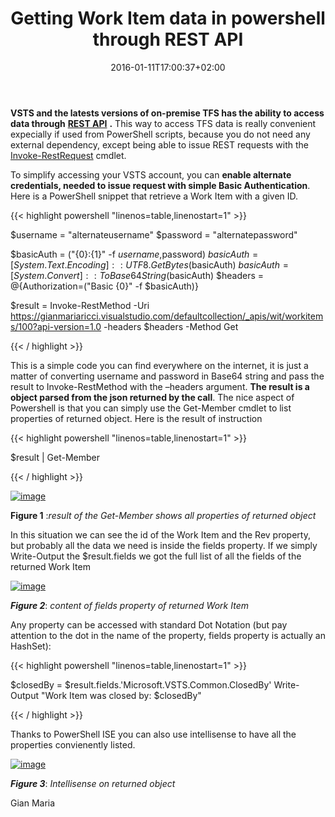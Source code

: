 ﻿---
title: "Getting Work Item data in powershell through REST API"
description: ""
date: 2016-01-11T17:00:37+02:00
draft: false
tags: [Rest APIs,VSTS]
categories: [Azure DevOps,Team Foundation Server]
---
 **VSTS and the latests versions of on-premise TFS has the ability to access data through** [**REST API**](https://www.visualstudio.com/en-us/integrate/api/overview) **.** This way to access TFS data is really convenient expecially if used from PowerShell scripts, because you do not need any external dependency, except being able to issue REST requests with the [Invoke-RestRequest](https://technet.microsoft.com/en-us/library/hh849971.aspx) cmdlet.

To simplify accessing your VSTS account, you can  **enable alternate credentials, needed to issue request with simple Basic Authentication**. Here is a PowerShell snippet that retrieve a Work Item with a given ID.

{{< highlight powershell "linenos=table,linenostart=1" >}}


$username = "alternateusername"
$password = "alternatepassword"

$basicAuth = ("{0}:{1}" -f $username,$password)
$basicAuth = [System.Text.Encoding]::UTF8.GetBytes($basicAuth)
$basicAuth = [System.Convert]::ToBase64String($basicAuth)
$headers = @{Authorization=("Basic {0}" -f $basicAuth)}

$result = Invoke-RestMethod -Uri https://gianmariaricci.visualstudio.com/defaultcollection/_apis/wit/workitems/100?api-version=1.0  -headers $headers -Method Get

{{< / highlight >}}

This is a simple code you can find everywhere on the internet, it is just a matter of converting username and password in Base64 string and pass the result to Invoke-RestMethod with the –headers argument.  **The result is a object parsed from the json returned by the call**. The nice aspect of Powershell is that you can simply use the Get-Member cmdlet to list properties of returned object. Here is the result of instruction

{{< highlight powershell "linenos=table,linenostart=1" >}}


$result | Get-Member

{{< / highlight >}}

[![image](https://www.codewrecks.com/blog/wp-content/uploads/2016/01/image_thumb.png "image")](https://www.codewrecks.com/blog/wp-content/uploads/2016/01/image.png)

 **Figure 1** :*result of the Get-Member shows all properties of returned object*

In this situation we can see the id of the Work Item and the Rev property, but probably all the data we need is inside the fields property. If we simply Write-Output the $result.fields we got the full list of all the fields of the returned Work Item

[![image](https://www.codewrecks.com/blog/wp-content/uploads/2016/01/image_thumb1.png "image")](https://www.codewrecks.com/blog/wp-content/uploads/2016/01/image1.png)

 ***Figure 2***: *content of fields property of returned Work Item*

Any property can be accessed with standard Dot Notation (but pay attention to the dot in the name of the property, fields property is actually an HashSet):

{{< highlight powershell "linenos=table,linenostart=1" >}}


$closedBy = $result.fields.'Microsoft.VSTS.Common.ClosedBy'
Write-Output "Work Item was closed by: $closedBy"

{{< / highlight >}}

Thanks to PowerShell ISE you can also use intellisense to have all the properties convienently listed.

[![image](https://www.codewrecks.com/blog/wp-content/uploads/2016/01/image_thumb2.png "image")](https://www.codewrecks.com/blog/wp-content/uploads/2016/01/image2.png)

 ***Figure 3***: *Intellisense on returned object*

Gian Maria
